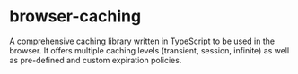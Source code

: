 # browser-caching
A comprehensive caching library written in TypeScript to be used in the browser. It offers multiple caching levels (transient, session, infinite) as well as pre-defined and custom expiration policies.
